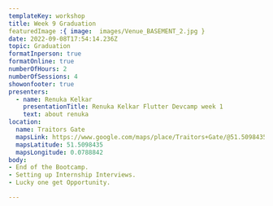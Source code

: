 ```yaml
---
templateKey: workshop
title: Week 9 Graduation
featuredImage :{ image:  images/Venue_BASEMENT_2.jpg }
date: 2022-09-08T17:54:14.236Z
topic: Graduation
formatInperson: true
formatOnline: true
numberOfHours: 2
numberOfSessions: 4
showonfooter: true
presenters:
  - name: Renuka Kelkar
    presentationTitle: Renuka Kelkar Flutter Devcamp week 1
    text: about renuka
location:
  name: Traitors Gate
  mapsLink: https://www.google.com/maps/place/Traitors+Gate/@51.5098435,-0.0788842,19z/data=!4m5!3m4!1s0x4876030dd752a1c5:0x4a35f7c87ee9c96!8m2!3d51.5098435!4d-0.0784241
  mapsLatitude: 51.5098435
  mapsLongitude: 0.0788842
body:
- End of the Bootcamp.
- Setting up Internship Interviews.
- Lucky one get Opportunity.

---
```

